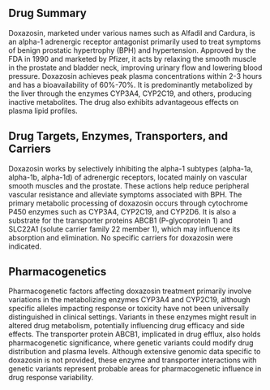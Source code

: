 ## Drug Summary
Doxazosin, marketed under various names such as Alfadil and Cardura, is an alpha-1 adrenergic receptor antagonist primarily used to treat symptoms of benign prostatic hypertrophy (BPH) and hypertension. Approved by the FDA in 1990 and marketed by Pfizer, it acts by relaxing the smooth muscle in the prostate and bladder neck, improving urinary flow and lowering blood pressure. Doxazosin achieves peak plasma concentrations within 2-3 hours and has a bioavailability of 60%-70%. It is predominantly metabolized by the liver through the enzymes CYP3A4, CYP2C19, and others, producing inactive metabolites. The drug also exhibits advantageous effects on plasma lipid profiles.

## Drug Targets, Enzymes, Transporters, and Carriers
Doxazosin works by selectively inhibiting the alpha-1 subtypes (alpha-1a, alpha-1b, alpha-1d) of adrenergic receptors, located mainly on vascular smooth muscles and the prostate. These actions help reduce peripheral vascular resistance and alleviate symptoms associated with BPH. The primary metabolic processing of doxazosin occurs through cytochrome P450 enzymes such as CYP3A4, CYP2C19, and CYP2D6. It is also a substrate for the transporter proteins ABCB1 (P-glycoprotein 1) and SLC22A1 (solute carrier family 22 member 1), which may influence its absorption and elimination. No specific carriers for doxazosin were indicated.

## Pharmacogenetics
Pharmacogenetic factors affecting doxazosin treatment primarily involve variations in the metabolizing enzymes CYP3A4 and CYP2C19, although specific alleles impacting response or toxicity have not been universally distinguished in clinical settings. Variants in these enzymes might result in altered drug metabolism, potentially influencing drug efficacy and side effects. The transporter protein ABCB1, implicated in drug efflux, also holds pharmacogenetic significance, where genetic variants could modify drug distribution and plasma levels. Although extensive genomic data specific to doxazosin is not provided, these enzyme and transporter interactions with genetic variants represent probable areas for pharmacogenetic influence in drug response variability.